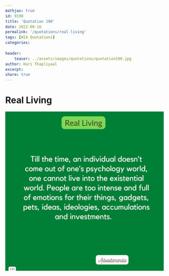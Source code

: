 ```yaml
---
mathjax: true
id: 9190
title: 'Quotation 190'
date: 2022-08-16
permalink: '/quotations/real-living'
tags: [WIA Quotations] 
categories: 

header:
    teaser: ../assets/images/quotations/quotation190.jpg
author: Hari Thapliyaal 
excerpt:
share: true 
---
```


# Real Living

![Real Living](../assets/images/quotations/quotation190.jpg)
